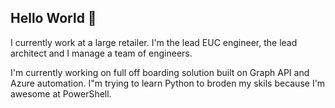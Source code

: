 ## Hello World 👋

I currently work at a large retailer. I'm the lead EUC engineer, the lead architect and I manage a team of engineers. 

I'm currently working on full off boarding solution built on Graph API and Azure automation.
I"m trying to learn Python to broden my skils because I'm awesome at PowerShell. 





<!--
**jeffdfield/jeffdfield** is a ✨ _special_ ✨ repository because its `README.md` (this file) appears on your GitHub profile.

Here are some ideas to get you started:

- 🔭 I’m currently working on ...
- 🌱 I’m currently learning ...
- 👯 I’m looking to collaborate on ...
- 🤔 I’m looking for help with ...
- 💬 Ask me about ...
- 📫 How to reach me: ...
- 😄 Pronouns: ...
- ⚡ Fun fact: ...
-->
